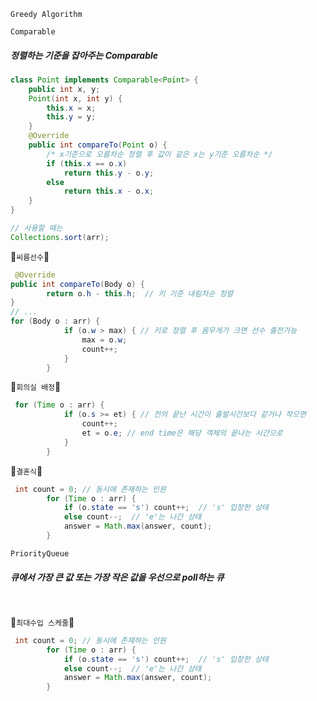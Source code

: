 `Greedy Algorithm`

`Comparable`
##### 정렬하는 기준을 잡아주는 Comparable
```java
class Point implements Comparable<Point> { 
    public int x, y;
    Point(int x, int y) {
        this.x = x;
        this.y = y;
    }
    @Override
    public int compareTo(Point o) { 
        /* x기준으로 오름차순 정렬 후 값이 같은 x는 y기준 오름차순 */
        if (this.x == o.x) 
            return this.y - o.y;  
        else
            return this.x - o.x;  
    }
}

// 사용할 때는 
Collections.sort(arr);
```

🦔`씨름선수`🦔
```java
 @Override
public int compareTo(Body o) {
        return o.h - this.h;  // 키 기준 내림차순 정렬
}
// ...
for (Body o : arr) {
            if (o.w > max) { // 키로 정렬 후 몸무게가 크면 선수 출전가능
                max = o.w;
                count++;
            }
        }
```

🦔`회의실 배정`🦔
```java
 for (Time o : arr) {
            if (o.s >= et) { // 전의 끝난 시간이 출발시간보다 같거나 작으면
                count++;
                et = o.e; // end time은 해당 객체의 끝나는 시간으로
            }
        }
```


🦔`결혼식`🦔
```java
 int count = 0; // 동시에 존재하는 인원
        for (Time o : arr) {
            if (o.state == 's') count++;  // 's' 입장한 상태 
            else count--;  // 'e'는 나간 상태 
            answer = Math.max(answer, count);
        }
```

`PriorityQueue` </br>
##### 큐에서 가장 큰 값 또는 가장 작은 값을 우선으로 poll하는 큐 

</br>

🦔`최대수입 스케줄`🦔
```java
 int count = 0; // 동시에 존재하는 인원
        for (Time o : arr) {
            if (o.state == 's') count++;  // 's' 입장한 상태 
            else count--;  // 'e'는 나간 상태 
            answer = Math.max(answer, count);
        }
```
